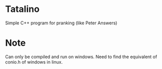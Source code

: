# Tatalino
Simple C++ program for pranking (like Peter Answers)

# Note
Can only be compiled and run on windows. Need to find the equivalent of conio.h of windows in linux.
